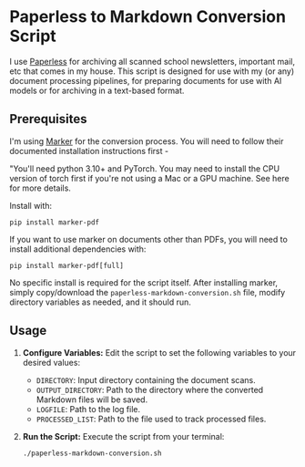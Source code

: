 # Paperless to Markdown Conversion Script

I use [Paperless](https://github.com/paperless-ngx/paperless-ngx) for archiving all scanned school newsletters, important mail, etc that comes in my house.  This script is designed for use with my (or any) document processing pipelines, for preparing documents for use with AI models or for archiving in a text-based format.

## Prerequisites
I'm using [Marker](https://github.com/VikParuchuri/marker) for the conversion process.  You will need to follow their documented installation instructions first -

"You'll need python 3.10+ and PyTorch. You may need to install the CPU version of torch first if you're not using a Mac or a GPU machine. See here for more details.

Install with:
```shell
pip install marker-pdf
```

If you want to use marker on documents other than PDFs, you will need to install additional dependencies with:
```shell
pip install marker-pdf[full]
```

No specific install is required for the script itself.  After installing marker, simply copy/download the `paperless-markdown-conversion.sh` file, modify directory variables as needed, and it should run.


## Usage

1. **Configure Variables:** Edit the script to set the following variables to your desired values:
   * `DIRECTORY`: Input directory containing the document scans.
   * `OUTPUT_DIRECTORY`: Path to the directory where the converted Markdown files will be saved.
   * `LOGFILE`:  Path to the log file.
   * `PROCESSED_LIST`: Path to the file used to track processed files.

2. **Run the Script:** Execute the script from your terminal:

   ```bash
   ./paperless-markdown-conversion.sh